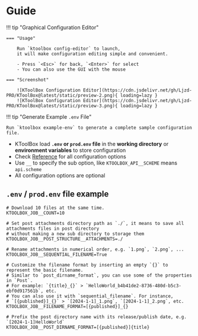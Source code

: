 # Guide

!!! tip "Graphical Configuration Editor"

    === "Usage"

        Run `ktoolbox config-editor` to launch, 
        it will make configuration editing simple and convenient.

        - Press `<Esc>` for back, `<Enter>` for select
        - You can also use the GUI with the mouse

    === "Screenshot"

        ![KToolBox Configuration Editor](https://cdn.jsdelivr.net/gh/Ljzd-PRO/KToolBox@latest/static/preview-2.png){ loading=lazy }
        ![KToolBox Configuration Editor](https://cdn.jsdelivr.net/gh/Ljzd-PRO/KToolBox@latest/static/preview-3.png){ loading=lazy }

!!! tip "Generate Example `.env` File"

    Run `ktoolbox example-env` to generate a complete sample configuration file.

- KToolBox load **`.env` or `prod.env` file** in the **working directory** or **environment variables** to store configuration
- Check [Reference](reference.md) for all configuration options
- Use `__` to specify the sub option, like `KTOOLBOX_API__SCHEME` means `api.scheme`
- All configuration options are optional

## `.env` / `prod.env` file example

```dotenv
# Download 10 files at the same time.
KTOOLBOX_JOB__COUNT=10

# Set post attachments directory path as `./`, it means to save all attachments files in post directory
# without making a new sub directory to storage them
KTOOLBOX_JOB__POST_STRUCTURE__ATTACHMENTS=./

# Rename attachments in numerical order, e.g. `1.png`, `2.png`, ...
KTOOLBOX_JOB__SEQUENTIAL_FILENAME=True

# Customize the filename format by inserting an empty `{}` to represent the basic filename.
# Similar to `post_dirname_format`, you can use some of the properties in `Post`.
# For example: `{title}_{}` > `HelloWorld_b4b41de2-8736-480d-b5c3-ebf0d917561b`, etc.
# You can also use it with `sequential_filename`. For instance,
# `[{published}]_{}` > `[2024-1-1]_1.png`, `[2024-1-1]_2.png`, etc.
KTOOLBOX_JOB__FILENAME_FORMAT=[{published}]_{}

# Prefix the post directory name with its release/publish date, e.g. `[2024-1-1]HelloWorld`
KTOOLBOX_JOB__POST_DIRNAME_FORMAT=[{published}]{title}
```
